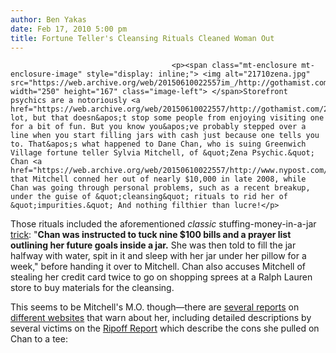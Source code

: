 ```yaml
---
author: Ben Yakas
date: Feb 17, 2010 5:00 pm
title: Fortune Teller's Cleansing Rituals Cleaned Woman Out
---
```


	
										<p><span class="mt-enclosure mt-enclosure-image" style="display: inline;"> <img alt="21710zena.jpg" src="https://web.archive.org/web/20150610022557im_/http://gothamist.com/attachments/byakas/21710zena.jpg" width="250" height="167" class="image-left"> </span>Storefront psychics are a notoriously <a href="https://web.archive.org/web/20150610022557/http://gothamist.com/2008/02/05/fortune_teller.php">sketchy</a> lot, but that doesn&apos;t stop some people from enjoying visiting one for a bit of fun. But you know you&apos;ve probably stepped over a line when you start filling jars with cash just because one tells you to. That&apos;s what happened to Dane Chan, who is suing Greenwich Village fortune teller Sylvia Mitchell, of &quot;Zena Psychic.&quot; Chan <a href="https://web.archive.org/web/20150610022557/http://www.nypost.com/p/news/local/manhattan_psychic_nothing_but_scammer_nSqZOs0ssbX8YCQswH6SSO">claims</a> that Mitchell conned her out of nearly $10,000 in late 2008, while Chan was going through personal problems, such as a recent breakup, under the guise of &quot;cleansing&quot; rituals to rid her of &quot;impurities.&quot; And nothing filthier than lucre!</p>

<p>Those rituals included the aforementioned <em>classic</em> stuffing-money-in-a-jar <a href="https://web.archive.org/web/20150610022557/http://www.nydailynews.com/ny_local/2010/02/17/2010-02-17_fortune_tellers_predictions_included_bilking_insecure_woman_out_of_50000_lawsuit.html">trick</a>: &quot;<strong>Chan was instructed to tuck nine $100 bills and a prayer list outlining her future goals inside a jar.</strong> She was then told to fill the jar halfway with water, spit in it and sleep with her jar under her pillow for a week,&quot; before handing it over to Mitchell. Chan also accuses Mitchell of stealing her credit card twice to go on shopping sprees at a Ralph Lauren store to buy materials for the cleansing. </p>

<p>This seems to be Mitchell&apos;s M.O. though&#x2014;there are <a href="https://web.archive.org/web/20150610022557/http://gypsybuster.blogspot.com/">several reports</a> on <a href="https://web.archive.org/web/20150610022557/http://losangeles.citysearch.com/profile/45470444/los_angeles_ca/zena_psychic.html">different websites</a> that warn about her, including detailed descriptions by several victims on the <a href="https://web.archive.org/web/20150610022557/http://www.ripoffreport.com/Psychic/Sylvia-Mitchell/sylvia-mitchell-zena-psychic-7268b.htm">Ripoff Report</a> which describe the cons she pulled on Chan to a tee: </p>					
										
									
				
